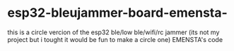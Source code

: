 # esp32-bleujammer-board-emensta-
this is a circle vercion of the esp32 ble/low ble/wifi/rc jammer (its not my project but i tought it would be fun to make a circle one)
EMENSTA's code
